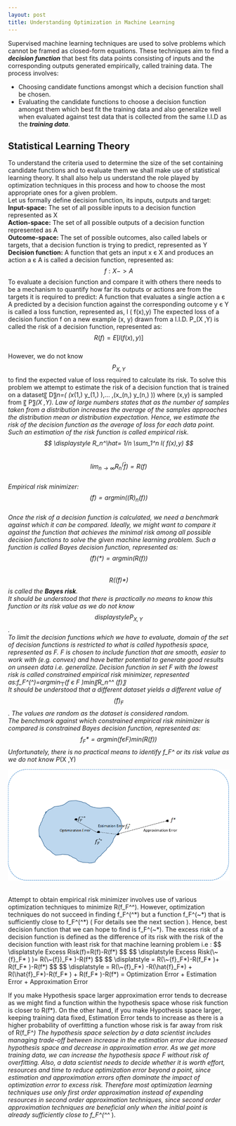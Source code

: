 ```yaml
---
layout: post
title: Understanding Optimization in Machine Learning
---
```

Supervised machine learning techniques are used to solve problems which cannot be framed as closed-form equations. These techniques aim to find a ***decision function*** that best fits data points consisting of inputs and the corresponding outputs generated empirically, called training data. The process involves:  
- Choosing candidate functions amongst which a decision function shall be chosen.
- Evaluating the candidate functions to choose a decision function amongst them which best fit the training data and also generalize well when evaluated against test data that is collected from the same I.I.D as the ***training data***.  

## Statistical Learning Theory
To understand the criteria used to determine the size of the set containing candidate functions and to evaluate them we shall make use of statistical learning theory. It shall also help us understand the role played by optimization techniques in this process and how to choose the most appropriate ones for a given problem.  
Let us formally define decision function, its inputs, outputs and target:  
**Input-space:** The set of all possible inputs to a decision function represented as X  
**Action-space:** The set of all possible outputs of a decision function represented as A  
**Outcome-space:** The set of possible outcomes, also called labels or targets, that a decision function is trying to predict, represented as Y  
**Decision function:** A function that gets an input x є X and produces an action a є A is called a decision function, represented as:   
$$ \displaystyle f :	X  ->  A $$ 
To evaluate a decision function and compare it with others there needs to be a mechanism to quantify how far its outputs or actions are from the targets it is required to predict:
A function that evaluates a single action a є A predicted by a decision function against the corresponding outcome y  є Y  is called a loss function, represented as,  l ( f(x),y) 
The expected loss of a decision function f on a new example (x, y) drawn from a I.I.D. P_(X ,Y) is called the risk of a decision function, represented as:  
$$ \displaystyle R(f)=E[ l( f(x),y)] $$  
However, we do not know $$ \displaystyle P_{X ,Y} $$ to find the expected value of loss required to calculate its risk. To solve this problem we attempt to estimate the risk of a decision function that is trained on a dataset〖 D〗_n=( (x_(1,)  y_(1,) ),… ,(x_(n,)  y_(n,)  ))  where (x,y) is sampled from  〖 P〗_(X ,Y).  Law of large numbers states that as the number of samples taken from a distribution increases the average of the samples approaches the distribution mean or distribution expectation. Hence, we estimate the risk of the decision function as the average of loss for each data point. Such an estimation of the risk function is called empirical risk.
$$ \displaystyle R_n^\hat= 1/n \sum_1^n l( f(x),y) $$  
$$  \displaystyle lim_{n→\infty}⁡R_n^\hat(f) = R(f) $$  
Empirical risk minimizer:   
$$  \displaystyle \hat(f)=arg⁡min⁡(\hat(R)_n(f)) $$  
Once the risk of a decision function is calculated, we need a benchmark against which it can be compared. Ideally, we might want to compare it against the function that achieves the minimal risk among all possible decision functions to solve the given machine learning problem. Such a function is called Bayes decision function, represented as:  
$$  \displaystyle \hat(f)(*)=arg min(R(f)) $$    
$$  \displaystyle R(\hat(f)* ) $$ is called the **Bayes risk**.  
It should be understood that there is practically no means to know this function or its risk value as we do not know $$ displaystyle P_{X ,Y} $$ .   
To limit the decision functions which we have to evaluate, domain of the set of decision functions is restricted to what is called hypothesis space, represented as F.  F is chosen to include function that are smooth, easier to work with (e.g. convex) and have better potential to generate good results on unseen data i.e. generalize.  Decision function in set F with the lowest risk is called constrained empirical risk minimizer, represented as:f_F^(^*)=argmin┬(f є F )⁡min⁡〖R_n^^ (f)〗   
It should be understood that a different dataset yields a different value of $$ \displaystyle \hat(f)_F $$ . The values are random as the dataset is considered random.   
The benchmark against which constrained empirical risk minimizer is compared is   constrained Bayes decision function, represented as:  
$$ \displaystyle f_F*=argmin(f є F )⁡min⁡(R(f)) $$
Unfortunately, there is no practical means to identify f_F^* or its risk value as we do not know P_(X ,Y)
<p align="center">
  <img src="../images/optimization_in_machine_learning.png"> <br><br>
</p> 
Attempt to obtain empirical risk minimizer involves use of various optimization techniques to minimize R(f_F^^). However, optimization techniques do not succeed in finding f_F^(^*) but a function f_F^(~*) that is sufficiently close to f_F^(^*) ( For details see the next section ). Hence, best decision function that we can hope to find is f_F^(~*).
The excess risk of a decision function is defined as the difference of its risk with the risk of the decision function with least risk for that machine learning problem i.e :
$$ \displatstyle Excess Risk(f)=R(f)-R(f*) $$
$$ \displatstyle Excess Risk(\~{f}_F* ) )= R(\~{f})_F* )-R(f*) $$  
$$ \displatstyle = R(\~{f}_F*)-R(f_F* )+ R(f_F* )-R(f*) $$  
$$  \displatstyle = R(\~{f}_F*) -R(\hat{f}_F*)            + R(\hat{f}_F*)-R(f_F* )               + R(f_F* )-R(f*)  
= Optimization Error      + Estimation Error      + Approximation Error    
  
If you make Hypothesis space larger approximation error tends to decrease as we might find a function within the hypothesis space whose risk function is closer to  R(f*). On the other hand, if you make Hypothesis space larger, keeping training data fixed,  Estimation Error tends to increase as there is a higher probability of overfitting a function whose risk is far away from risk of R(f_F^*)
The hypothesis space selection by a data scientist includes managing trade-off between increase in the estimation error due increased hypothesis space and decrease in approximation error. As we get more training data, we can increase the hypothesis space F without risk of overfitting.
Also, a data scientist needs to decide whether it is worth effort, resources and time to reduce optimization error beyond a point, since estimation and approximation errors often dominate the impact of optimization error to excess risk. Therefore most optimization learning techniques use only first order approximation instead of expending resources in second order approximation techniques, since second order approximation techniques are beneficial only when the initial point is already sufficiently close to f_F^(^^* ).
